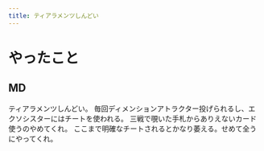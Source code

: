 ```yaml
---
title: ティアラメンツしんどい
---
```


# やったこと

## MD

ティアラメンツしんどい。
毎回ディメンションアトラクター投げられるし、エクソシスターにはチートを使われる。
三戦で覗いた手札からありえないカード使うのやめてくれ。
ここまで明確なチートされるとかなり萎える。せめて全うにやってくれ。
